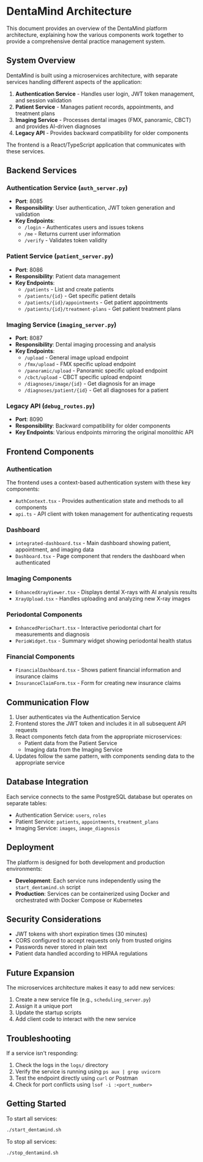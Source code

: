 # DentaMind Architecture

This document provides an overview of the DentaMind platform architecture, explaining how the various components work together to provide a comprehensive dental practice management system.

## System Overview

DentaMind is built using a microservices architecture, with separate services handling different aspects of the application:

1. **Authentication Service** - Handles user login, JWT token management, and session validation
2. **Patient Service** - Manages patient records, appointments, and treatment plans
3. **Imaging Service** - Processes dental images (FMX, panoramic, CBCT) and provides AI-driven diagnoses
4. **Legacy API** - Provides backward compatibility for older components

The frontend is a React/TypeScript application that communicates with these services.

## Backend Services

### Authentication Service (`auth_server.py`)

- **Port**: 8085
- **Responsibility**: User authentication, JWT token generation and validation
- **Key Endpoints**:
  - `/login` - Authenticates users and issues tokens
  - `/me` - Returns current user information
  - `/verify` - Validates token validity

### Patient Service (`patient_server.py`)

- **Port**: 8086
- **Responsibility**: Patient data management
- **Key Endpoints**:
  - `/patients` - List and create patients
  - `/patients/{id}` - Get specific patient details
  - `/patients/{id}/appointments` - Get patient appointments
  - `/patients/{id}/treatment-plans` - Get patient treatment plans

### Imaging Service (`imaging_server.py`)

- **Port**: 8087
- **Responsibility**: Dental imaging processing and analysis
- **Key Endpoints**:
  - `/upload` - General image upload endpoint
  - `/fmx/upload` - FMX specific upload endpoint
  - `/panoramic/upload` - Panoramic specific upload endpoint
  - `/cbct/upload` - CBCT specific upload endpoint
  - `/diagnoses/image/{id}` - Get diagnosis for an image
  - `/diagnoses/patient/{id}` - Get all diagnoses for a patient

### Legacy API (`debug_routes.py`)

- **Port**: 8090
- **Responsibility**: Backward compatibility for older components
- **Key Endpoints**: Various endpoints mirroring the original monolithic API

## Frontend Components

### Authentication

The frontend uses a context-based authentication system with these key components:

- `AuthContext.tsx` - Provides authentication state and methods to all components
- `api.ts` - API client with token management for authenticating requests

### Dashboard

- `integrated-dashboard.tsx` - Main dashboard showing patient, appointment, and imaging data
- `Dashboard.tsx` - Page component that renders the dashboard when authenticated

### Imaging Components

- `EnhancedXrayViewer.tsx` - Displays dental X-rays with AI analysis results
- `XrayUpload.tsx` - Handles uploading and analyzing new X-ray images

### Periodontal Components

- `EnhancedPerioChart.tsx` - Interactive periodontal chart for measurements and diagnosis
- `PerioWidget.tsx` - Summary widget showing periodontal health status

### Financial Components

- `FinancialDashboard.tsx` - Shows patient financial information and insurance claims
- `InsuranceClaimForm.tsx` - Form for creating new insurance claims

## Communication Flow

1. User authenticates via the Authentication Service
2. Frontend stores the JWT token and includes it in all subsequent API requests
3. React components fetch data from the appropriate microservices:
   - Patient data from the Patient Service
   - Imaging data from the Imaging Service
4. Updates follow the same pattern, with components sending data to the appropriate service

## Database Integration

Each service connects to the same PostgreSQL database but operates on separate tables:

- Authentication Service: `users`, `roles`
- Patient Service: `patients`, `appointments`, `treatment_plans`
- Imaging Service: `images`, `image_diagnosis`

## Deployment

The platform is designed for both development and production environments:

- **Development**: Each service runs independently using the `start_dentamind.sh` script
- **Production**: Services can be containerized using Docker and orchestrated with Docker Compose or Kubernetes

## Security Considerations

- JWT tokens with short expiration times (30 minutes)
- CORS configured to accept requests only from trusted origins
- Passwords never stored in plain text
- Patient data handled according to HIPAA regulations

## Future Expansion

The microservices architecture makes it easy to add new services:

1. Create a new service file (e.g., `scheduling_server.py`)
2. Assign it a unique port
3. Update the startup scripts
4. Add client code to interact with the new service

## Troubleshooting

If a service isn't responding:

1. Check the logs in the `logs/` directory
2. Verify the service is running using `ps aux | grep uvicorn`
3. Test the endpoint directly using `curl` or Postman
4. Check for port conflicts using `lsof -i :<port_number>`

## Getting Started

To start all services:

```bash
./start_dentamind.sh
```

To stop all services:

```bash
./stop_dentamind.sh
``` 